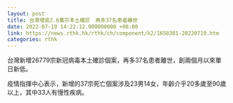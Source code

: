 ```yaml
---
layout: post
title: 台灣增逾2.6萬宗本土確診　再多37名患者離世
date: 2022-07-19 14:22:12.000000000 +08:00
link: https://news.rthk.hk/rthk/ch/component/k2/1658381-20220719.htm
categories: rthk
---
```


台灣新增26779宗新冠病毒本土確診個案，再多37名患者離世，創兩個月以來單日新低。

疫情指揮中心表示，新增的37宗死亡個案涉及23男14女，年齡介乎20多歲至90歲以上，其中33人有慢性疾病。
